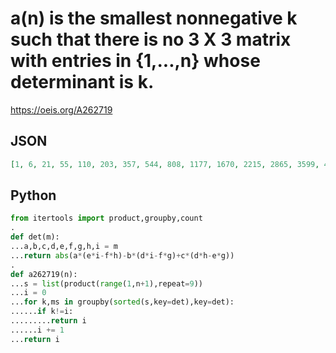 # a\(n\) is the smallest nonnegative k such that there is no 3 X 3 matrix with entries in \{1,\.\.\.,n\} whose determinant is k\.
https://oeis.org/A262719
## JSON
```JSON
[1, 6, 21, 55, 110, 203, 357, 544, 808, 1177, 1670, 2215, 2865, 3599, 4558, 5621, 6637, 8041, 9769, 11413, 13394, 15593, 17683, 20317, 23249, 26063, 29506, 33287, 37461, 41692, 46306, 50707, 55667, 61723, 67547, 73939, 80767, 87941, 94913, 101613, 111422]
```
## Python
```Python
from itertools import product,groupby,count
.
def det(m):
...a,b,c,d,e,f,g,h,i = m
...return abs(a*(e*i-f*h)-b*(d*i-f*g)+c*(d*h-e*g))
.
def a262719(n):
...s = list(product(range(1,n+1),repeat=9))
...i = 0
...for k,ms in groupby(sorted(s,key=det),key=det):
......if k!=i:
.........return i
......i += 1
...return i
```
